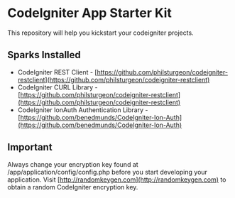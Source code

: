 CodeIgniter App Starter Kit
==================

This repository will help you kickstart your codeigniter projects.

Sparks Installed
----------------
* CodeIgniter REST Client - [https://github.com/philsturgeon/codeigniter-restclient](https://github.com/philsturgeon/codeigniter-restclient)
* CodeIgniter CURL Library - [https://github.com/philsturgeon/codeigniter-restclient](https://github.com/philsturgeon/codeigniter-restclient)
* CodeIgniter IonAuth Authentication Library - [https://github.com/benedmunds/CodeIgniter-Ion-Auth](https://github.com/benedmunds/CodeIgniter-Ion-Auth)

Important
---------
Always change your encryption key found at /app/application/config/config.php before you start developing your application. Visit [http://randomkeygen.com](http://randomkeygen.com) to obtain a random CodeIgniter encryption key.

